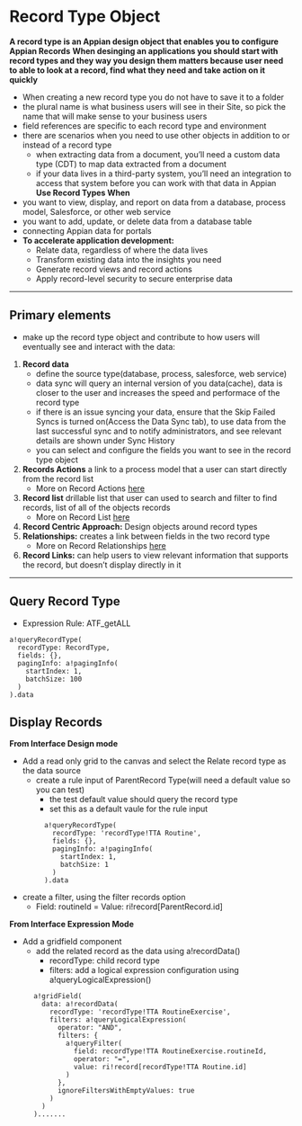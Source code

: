# Record Type Object
**A record type is an Appian design object that enables you to configure Appian Records**
**When desinging an applications you should start with record types and they way you design them matters because user need to able to look at a record, find what they need and take action on it quickly**
- When creating a new record type you do not have to save it to a folder
- the plural name is what business users will see in their Site, so pick the name that will make sense to your business users
- field references are specific to each record type and environment
- there are scenarios when you need to use other objects in addition to or instead of a record type
    - when extracting data from a document, you’ll need a custom data type (CDT) to map data extracted from a document
    - if your data lives in a third-party system, you’ll need an integration to access that system before you can work with that data in Appian
**Use Record Types When**
- you want to view, display, and report on data from a database, process model, Salesforce, or other web service
- you want to add, update, or delete data from a database table
- connecting Appian data for portals
- **To accelerate application development:**
    - Relate data, regardless of where the data lives
    - Transform existing data into the insights you need
    - Generate record views and record actions
    - Apply record-level security to secure enterprise data
---

## Primary elements
- make up the record type object and contribute to how users will eventually see and interact with the data: 
1. **Record data**
    - define the source type(database, process, salesforce, web service)
    - data sync will query an internal version of you data(cache), data is closer to the user and increases the speed and performace of the record type 
    - if there is an issue syncing your data, ensure that the Skip Failed Syncs is turned on(Access the Data Sync tab), to use data from the last successful sync and to notify administrators, and see relevant details are shown under Sync History
    - you can select and configure the fields you want to see in the record type object
2. **Records Actions** a link to a process model that a user can start directly from the record list
    - More on Record Actions [here](./RecordActions.md)
3. **Record list** drillable list that user can used to search and filter to find records, list of all of the objects records
    - More on Record List [here](./RecordList.md)
4. **Record Centric Approach:** Design objects around record types
5. **Relationships:** creates a link between fields in the two record type
    - More on Record Relationships [here](./Relationships.md)
6. **Record Links:** can help users to view relevant information that supports the record, but doesn’t display directly in it

---

## Query Record Type
- Expression Rule: ATF_getALL
```
a!queryRecordType(
  recordType: RecordType,
  fields: {},
  pagingInfo: a!pagingInfo(
    startIndex: 1,
    batchSize: 100
  )
).data
```

## Display Records
**From Interface Design mode**
- Add a read only grid to the canvas and select the Relate record type as the data source
  - create a rule input of ParentRecord Type(will need a default value so you can test)
      - the test default value should query the record type
      - set this as a default vaule for the rule input
      ```
        a!queryRecordType(
          recordType: 'recordType!TTA Routine',
          fields: {},
          pagingInfo: a!pagingInfo(
            startIndex: 1,
            batchSize: 1
          )
        ).data
      ```
- create a filter, using the filter records option
    - Field: routineId = Value: ri!record[ParentRecord.id]

**From Interface Expression Mode**
- Add a gridfield component
  - add the related record as the data using a!recordData()
    - recordType: child record type
    - filters: add a logical expression configuration using a!queryLogicalExpression()

```
      a!gridField(
        data: a!recordData(
          recordType: 'recordType!TTA RoutineExercise',
          filters: a!queryLogicalExpression(
            operator: "AND",
            filters: {
              a!queryFilter(
                field: recordType!TTA RoutineExercise.routineId,
                operator: "=",
                value: ri!record[recordType!TTA Routine.id]
              )
            },
            ignoreFiltersWithEmptyValues: true
          )
        )
      ).......
```